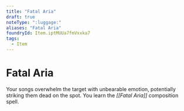 ```yaml
---
title: "Fatal Aria"
draft: true
noteType: ":luggage:"
aliases: "Fatal Aria"
foundryId: Item.iptMUUa7fmVxxka7
tags:
  - Item
---
```


# Fatal Aria

Your songs overwhelm the target with unbearable emotion, potentially striking them dead on the spot. You learn the _[[Fatal Aria]]_ composition spell.
